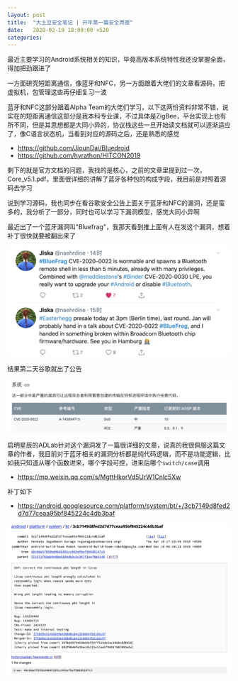 ```yaml
---
layout: post
title:  "大土豆安全笔记 | 开年第一篇安全周报"
date:   2020-02-19 18:00:00 +520
categories: 
---
```


最近主要学习的Android系统相关的知识，毕竟高版本系统特性我还没掌握全面，得加把劲跟进了

一方面研究短距离通信，像蓝牙和NFC，另一方面跟着大佬们的文章看源码，把虚拟机，包管理这些再仔细复习一波

蓝牙和NFC这部分跟着Alpha Team的大佬们学习，以下这两份资料非常不错，说实在的短距离通信这部分是我本科专业课，不过具体是ZigBee，平台实现上也有所不同，但是其思想都是大同小异的，协议栈这些一旦开始读文档就可以逐渐适应了，像C语言状态机，当看到对应的源码之后，还是熟悉的感觉
- https://github.com/JiounDai/Bluedroid
- https://github.com/hyrathon/HITCON2019

剩下的就是官方文档的问题，我找的是核心，之前的文章里提到过一次，Core_v5.1.pdf，里面很详细的讲解了蓝牙各种包的构成字段，我目前是对照着源码去学习

说到学习源码，我也同步在看谷歌安全公告上面关于蓝牙和NFC的漏洞，还是蛮多的，我分析了一部分，同时也可以学习下漏洞模型，感觉大同小异啊

最近出了一个蓝牙漏洞叫"Bluefrag"，我那天看到推上面有人在发这个漏洞，想着补丁很快就要被翻出来了

![IMAGE](/assets/resources/4D842D29298AE2D9EE4BF36E242E3AD8.jpg)

结果第二天谷歌就出了公告

![IMAGE](/assets/resources/AA5BDBDC9F0FC74351369BD9CB73D310.jpg)

启明星辰的ADLab针对这个漏洞发了一篇很详细的文章，说真的我很佩服这篇文章的作者，我目前对于蓝牙相关的漏洞分析都是纯代码逻辑，而不是功能逻辑，比如我只知道从哪个函数进来，哪个字段可控，进来后哪个`switch/case`调用
- https://mp.weixin.qq.com/s/MgttHkorVd5UrW1Cnlc5Xw

补丁如下
- https://android.googlesource.com/platform/system/bt/+/3cb7149d8fed2d7d77ceaa95bf845224c4db3baf

![IMAGE](/assets/resources/7FDCD9FCA7F91E03A9D30F0B3DC822DB.jpg)